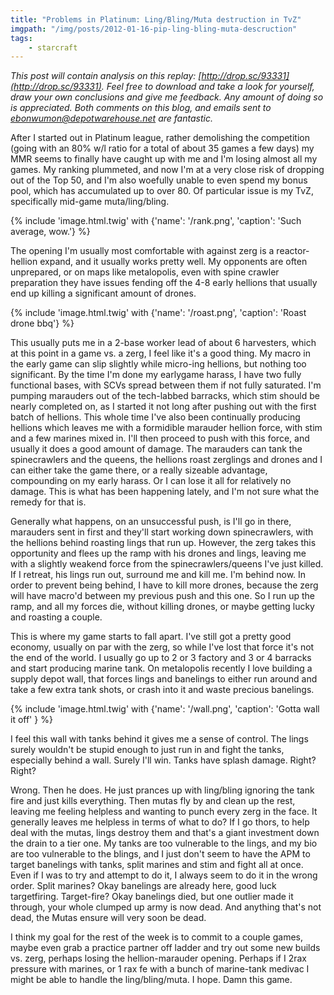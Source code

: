 ```yaml
---
title: "Problems in Platinum: Ling/Bling/Muta destruction in TvZ"
imgpath: "/img/posts/2012-01-16-pip-ling-bling-muta-descruction"
tags:
    - starcraft
---
```


_This post will contain analysis on this replay: [http://drop.sc/93331](http://drop.sc/93331). Feel free to download 
and take a look for yourself, draw your own conclusions and give me feedback. Any amount of doing so is appreciated. 
Both comments on this blog, and emails sent to ebonwumon@depotwarehouse.net are fantastic._

After I started out in Platinum league, rather demolishing the competition (going with an 80% w/l ratio for a total 
of about 35 games a few days) my MMR seems to finally have caught up with me and I'm losing almost all my games. My 
ranking plummeted, and now I'm at a very close risk of dropping out of the Top 50, and I'm also woefully unable to even 
spend my bonus pool, which has accumulated up to over 80. Of particular issue is my TvZ, specifically mid-game muta/ling/bling.

{% include 'image.html.twig' with {'name': '/rank.png', 'caption': 'Such average, wow.'} %}

The opening I'm usually most comfortable with against zerg is a reactor-hellion expand, and it usually works pretty well. 
My opponents are often unprepared, or on maps like metalopolis, even with spine crawler preparation they have issues 
fending off the 4-8 early hellions that usually end up killing a significant amount of drones.

{% include 'image.html.twig' with {'name': '/roast.png', 'caption': 'Roast drone bbq'} %}

This usually puts me in a 2-base worker lead of about 6 harvesters, which at this point in a game vs. a zerg, I feel 
like it's a good thing. My macro in the early game can slip slightly while micro-ing hellions, but nothing too significant. 
By the time I'm done my earlygame harass, I have two fully functional bases, with SCVs spread between them if not 
fully saturated. I'm pumping marauders out of the tech-labbed barracks, which stim should be nearly completed on, as I 
started it not long after pushing out with the first batch of hellions. This whole time I've also been continually 
producing hellions which leaves me with a formidible marauder hellion force, with stim and a few marines mixed in. 
I'll then proceed to push with this force, and usually it does a good amount of damage. The marauders can tank the 
spinecrawlers and the queens, the hellions roast zerglings and drones and I can either take the game there, or a really 
sizeable advantage, compounding on my early harass. Or I can lose it all for relatively no damage. This is what has been 
happening lately, and I'm not sure what the remedy for that is.

Generally what happens, on an unsuccessful push, is I'll go in there, marauders sent in first and they'll start working 
down spinecrawlers, with the hellions behind roasting lings that run up. However, the zerg takes this opportunity and 
flees up the ramp with his drones and lings, leaving me with a slightly weakend force from the spinecrawlers/queens I've 
just killed. If I retreat, his lings run out, surround me and kill me. I'm behind now. In order to prevent being behind, 
I have to kill more drones, because the zerg will have macro'd between my previous push and this one. So I run up the ramp, 
and all my forces die, without killing drones, or maybe getting lucky and roasting a couple.

This is where my game starts to fall apart. I've still got a pretty good economy, usually on par with the zerg, so while 
I've lost that force it's not the end of the world. I usually go up to 2 or 3 factory and 3 or 4 barracks and start 
producing marine tank. On metalopolis recently I love building a supply depot wall, that forces lings and banelings to 
either run around and take a few extra tank shots, or crash into it and waste precious banelings.

{% include 'image.html.twig' with {'name': '/wall.png', 'caption': 'Gotta wall it off' } %}

I feel this wall with tanks behind it gives me a sense of control. The lings surely wouldn't be stupid enough to just 
run in and fight the tanks, especially behind a wall. Surely I'll win. Tanks have splash damage. Right? Right?

Wrong. Then he does. He just prances up with ling/bling ignoring the tank fire and just kills everything. Then 
mutas fly by and clean up the rest, leaving me feeling helpless and wanting to punch every zerg in the face. It generally 
leaves me helpless in terms of what to do? If I go thors, to help deal with the mutas, lings destroy them and that's a 
giant investment down the drain to a tier one. My tanks are too vulnerable to the lings, and my bio are too vulnerable 
to the blings, and I just don't seem to have the APM to target banelings with tanks, split marines and stim and fight 
all at once. Even if I was to try and attempt to do it, I always seem to do it in the wrong order. Split marines? Okay 
banelings are already here, good luck targetfiring. Target-fire? Okay banelings died, but one outlier made it through, 
your whole clumped up army is now dead. And anything that's not dead, the Mutas ensure will very soon be dead.

I think my goal for the rest of the week is to commit to a couple games, maybe even grab a practice partner off ladder 
and try out some new builds vs. zerg, perhaps losing the hellion-marauder opening. Perhaps if I 2rax pressure with 
marines, or 1 rax fe with a bunch of marine-tank medivac I might be able to handle the ling/bling/muta. I hope. Damn this game.
